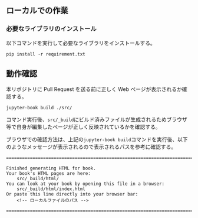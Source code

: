 ## ローカルでの作業

### 必要なライブラリのインストール

以下コマンドを実行して必要なライブラリをインストールする。

```
pip install -r requirement.txt
```


## 動作確認

本リポジトリに Pull Request を送る前に正しく Web ページが表示されるか確認する。

```
jupyter-book build ./src/
```

コマンド実行後、`src/_build`にビルド済みファイルが生成されるためブラウザ等で自身が編集したページが正しく反映されているかを確認する。

ブラウザでの確認方法は、上記の`jupyter-book build`コマンドを実行後、以下のようなメッセージが表示されるので表示されるパスを参考に確認する。

```
===============================================================================

Finished generating HTML for book.
Your book's HTML pages are here:
    src/_build/html/
You can look at your book by opening this file in a browser:
    src/_build/html/index.html
Or paste this line directly into your browser bar:
    <!-- ローカルファイルのパス -->

===============================================================================
```
